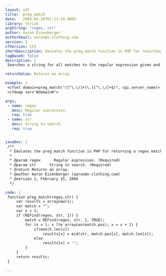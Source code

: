 ```yaml
---
layout: udf
title:  preg_match
date:   2004-02-16T01:13:19.000Z
library: StrLib
argString: "regex, str"
author: Aaron Eisenberger
authorEmail: aaron@x-clothing.com
version: 1
cfVersion: CF5
shortDescription: Emulates the preg_match function in PHP for returning a regex match along with any backreferences.
tagBased: false
description: |
 Searches a string for all matches to the regular expression given and puts them in an array along with any backreferences.

returnValue: Returns an array.

example: |
 <cfset domain=preg_match("([^\.\/]+)\.([^\.\/]+$)", cgi.server_name)>
 <cfdump var="#domain#">

args:
 - name: regex
   desc: Regular expression.
   req: true
 - name: str
   desc: String to search.
   req: true


javaDoc: |
 /**
  * Emulates the preg_match function in PHP for returning a regex match along with any backreferences.
  * 
  * @param regex      Regular expression. (Required)
  * @param str      String to search. (Required)
  * @return Returns an array. 
  * @author Aaron Eisenberger (aaron@x-clothing.com) 
  * @version 1, February 15, 2004 
  */

code: |
 function preg_match(regex,str) {
     var results = arraynew(1);
     var match = "";
     var x = 1;
     if (REFind(regex, str, 1)) { 
         match = REFind(regex, str, 1, TRUE); 
         for (x = 1; x lte arrayLen(match.pos); x = x + 1) {
             if(match.len[x])
                 results[x] = mid(str, match.pos[x], match.len[x]);
             else
                 results[x] = '';
         }
     }
     return results;
 }

---
```


